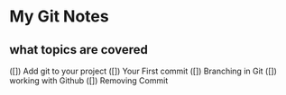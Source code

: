 # My Git Notes

## what topics are covered
([]) Add git to your project
([]) Your First commit
([]) Branching in Git
([]) working with Github
([]) Removing Commit